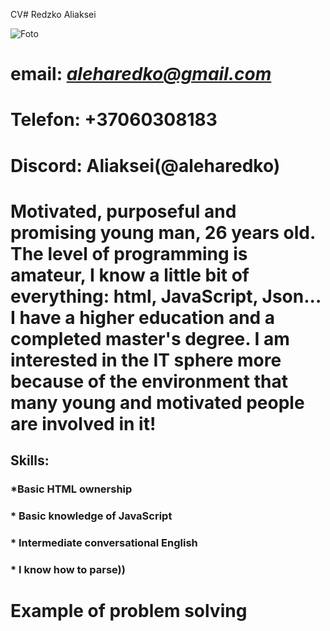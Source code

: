 СV# Redzko Aliaksei

![Foto]()

# email: *aleharedko@gmail.com*
# Telefon: +37060308183
# Discord: Aliaksei(@aleharedko)

# Motivated, purposeful and promising young man, 26 years old. The level of programming is amateur, I know a little bit of everything: html, JavaScript, Json... I have a higher education and a completed master's degree. I am interested in the IT sphere more because of the environment that many young and motivated people are involved in it!

## Skills: ##
### *Basic HTML ownership
### * Basic knowledge of JavaScript
### * Intermediate conversational English
### * I know how to parse))

# Example of problem solving #

```
